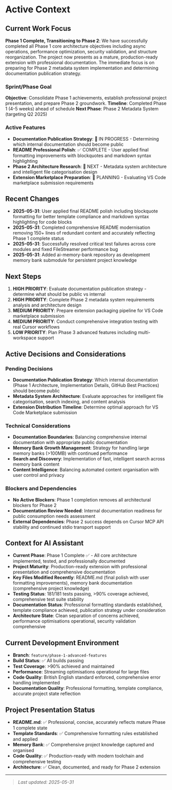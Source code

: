 # Active Context

## Current Work Focus
<!-- What's the primary objective right now? -->

**Phase 1 Complete, Transitioning to Phase 2**: We have successfully completed all Phase 1 core architecture objectives including async operations, performance optimization, security validation, and structure reorganization. The project now presents as a mature, production-ready extension with professional documentation. The immediate focus is on preparing for Phase 2 metadata system implementation and determining documentation publication strategy.

### Sprint/Phase Goal
<!-- What are you trying to accomplish in this iteration? -->

**Objective**: Consolidate Phase 1 achievements, establish professional project presentation, and prepare Phase 2 groundwork.
**Timeline**: Completed Phase 1 (4-5 weeks) ahead of schedule
**Next Phase**: Phase 2 Metadata System (targeting Q2 2025)

### Active Features
<!-- Features currently in development -->
- **Documentation Publication Strategy**: 🔄 IN PROGRESS - Determining which internal documentation should become public
- **README Professional Polish**: ✅ COMPLETE - User applied final formatting improvements with blockquotes and markdown syntax highlighting
- **Phase 2 Architecture Research**: 📅 NEXT - Metadata system architecture and intelligent file categorisation design
- **Extension Marketplace Preparation**: 🔄 PLANNING - Evaluating VS Code marketplace submission requirements

## Recent Changes
<!-- Last 2-3 significant changes made -->
- **2025-05-31**: User applied final README polish including blockquote formatting for better template compliance and markdown syntax highlighting for code blocks
- **2025-05-31**: Completed comprehensive README modernisation removing 150+ lines of redundant content and accurately reflecting Phase 1 complete status
- **2025-05-31**: Successfully resolved critical test failures across core modules and fixed FileStreamer performance bug
- **2025-05-31**: Added ai-memory-bank repository as development memory bank submodule for persistent project knowledge

## Next Steps
<!-- Prioritised list of immediate next actions -->
1. **HIGH PRIORITY**: Evaluate documentation publication strategy - determine what should be public vs internal
2. **HIGH PRIORITY**: Complete Phase 2 metadata system requirements analysis and architecture design
3. **MEDIUM PRIORITY**: Prepare extension packaging pipeline for VS Code marketplace submission
4. **MEDIUM PRIORITY**: Conduct comprehensive integration testing with real Cursor workflows
5. **LOW PRIORITY**: Plan Phase 3 advanced features including multi-workspace support

## Active Decisions and Considerations
<!-- Current open questions or decisions being made -->

### Pending Decisions

- **Documentation Publication Strategy**: Which internal documentation (Phase 1 Architecture, Implementation Details, GitHub Best Practices) should become public
- **Metadata System Architecture**: Evaluate approaches for intelligent file categorisation, search indexing, and content analysis
- **Extension Distribution Timeline**: Determine optimal approach for VS Code Marketplace submission

### Technical Considerations
<!-- Current technical challenges or trade-offs -->
- **Documentation Boundaries**: Balancing comprehensive internal documentation with appropriate public documentation
- **Memory Bank Growth Management**: Strategy for handling large memory banks (>100MB) with continued performance
- **Search and Discovery**: Implementation of fast, intelligent search across memory bank content
- **Content Intelligence**: Balancing automated content organisation with user control and privacy

### Blockers and Dependencies
<!-- What's preventing progress? -->
- **No Active Blockers**: Phase 1 completion removes all architectural blockers for Phase 2
- **Documentation Review Needed**: Internal documentation readiness for public consumption needs assessment
- **External Dependencies**: Phase 2 success depends on Cursor MCP API stability and continued stdio transport support

## Context for AI Assistant
<!-- Information to help AI understand current state -->
- **Current Phase**: Phase 1 Complete ✅ - All core architecture implemented, tested, and professionally documented
- **Project Maturity**: Production-ready extension with professional presentation and comprehensive documentation
- **Key Files Modified Recently**: README.md (final polish with user formatting improvements), memory bank documentation (comprehensive project knowledge)
- **Testing Status**: 181/181 tests passing, >90% coverage achieved, comprehensive test suite stability
- **Documentation Status**: Professional formatting standards established, template compliance achieved, publication strategy under consideration
- **Architecture State**: Clean separation of concerns achieved, performance optimisations operational, security validation comprehensive

## Current Development Environment

- **Branch**: `feature/phase-1-advanced-features`
- **Build Status**: ✅ All builds passing
- **Test Coverage**: >90% achieved and maintained
- **Performance**: Streaming optimisations operational for large files
- **Code Quality**: British English standard enforced, comprehensive error handling implemented
- **Documentation Quality**: Professional formatting, template compliance, accurate project state reflection

## Project Presentation Status

- **README.md**: ✅ Professional, concise, accurately reflects mature Phase 1 complete state
- **Template Standards**: ✅ Comprehensive formatting rules established and applied
- **Memory Bank**: ✅ Comprehensive project knowledge captured and organised
- **Code Quality**: ✅ Production-ready with modern toolchain and comprehensive testing
- **Architecture**: ✅ Clean, documented, and ready for Phase 2 extension

---
> *Last updated: 2025-05-31*